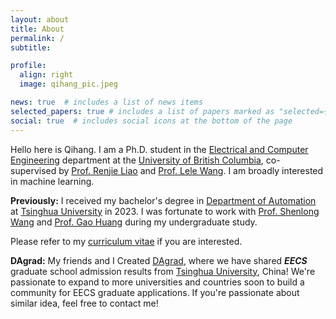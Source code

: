```yaml
---
layout: about
title: About
permalink: /
subtitle:

profile:
  align: right
  image: qihang_pic.jpeg

news: true  # includes a list of news items
selected_papers: true # includes a list of papers marked as "selected={true}"
social: true  # includes social icons at the bottom of the page
---
```


Hello here is Qihang. 
I am a Ph.D. student in the [Electrical and Computer Engineering](https://ece.ubc.ca/) department at the [University of British Columbia](https://www.ubc.ca/), co-supervised by [Prof. Renjie Liao](https://ece.ubc.ca/renjie-liao/) and [Prof. Lele Wang](https://ece.ubc.ca/lele-wang/). I am broadly interested in machine learning.

**Previously:** I received my bachelor's degree in [Department of Automation](https://www.au.tsinghua.edu.cn/en/index.htm) at [Tsinghua University](https://www.tsinghua.edu.cn/en/) in 2023.
I was fortunate to work with [Prof. Shenlong Wang](https://shenlong.web.illinois.edu/) and [Prof. Gao Huang](https://www.gaohuang.net/) during my undergraduate study.

Please refer to my [curriculum vitae](./assets/pdf/CV_QiYan.pdf) if you are interested.

**DAgrad:** My friends and I Created [DAgrad](https://dagrad.site/), where we have shared ***EECS*** graduate school admission results from [Tsinghua University](https://www.tsinghua.edu.cn/en/), China! We're passionate to expand to more universities and countries soon to build a community for EECS graduate applications. If you're passionate about similar idea, feel free to contact me!

